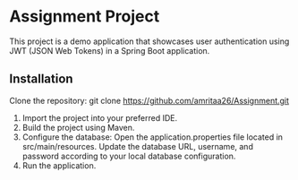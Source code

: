 # Assignment Project

This project is a demo application that showcases user authentication using JWT (JSON Web Tokens) in a Spring Boot application.

## Installation

 Clone the repository:
   git clone https://github.com/amritaa26/Assignment.git
   
1. Import the project into your preferred IDE.
2. Build the project using Maven.
3. Configure the database:
     Open the application.properties file located in src/main/resources.
     Update the database URL, username, and password according to your local database configuration.
4. Run the application.
